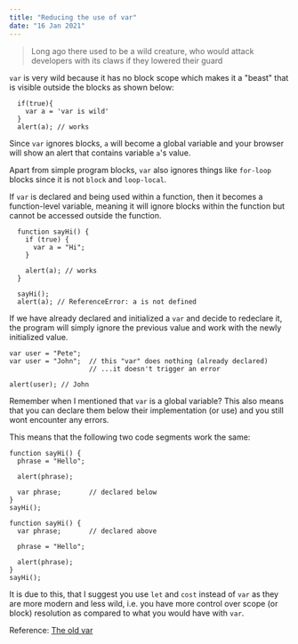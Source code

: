 ```yaml
---
title: "Reducing the use of var"
date: "16 Jan 2021"
---
```

> Long ago there used to be a wild creature, who would attack developers with its claws if they lowered their guard

`var` is very wild because it has no block scope which makes it a "beast" that is visible outside the blocks as shown below:
```
  if(true){
    var a = 'var is wild' 
  }
  alert(a); // works
```

Since `var` ignores blocks, `a` will become a global variable and your browser will show an alert that contains variable `a`'s value.

Apart from simple program blocks, `var` also ignores things like  `for-loop` blocks since it is not `block` and `loop-local`.

If `var` is declared and being used within a function, then it becomes a function-level variable, meaning it will ignore blocks within the function but cannot be accessed outside the function.

```
  function sayHi() {
    if (true) {
      var a = "Hi";
    }

    alert(a); // works
  }

  sayHi();
  alert(a); // ReferenceError: a is not defined
```

If we have already declared and initialized a `var` and decide to redeclare it, the program will simply ignore the previous value and work with the newly initialized value.

```
var user = "Pete";
var user = "John";  // this "var" does nothing (already declared)
                    // ...it doesn't trigger an error

alert(user); // John
```

Remember when I mentioned that `var` is a global variable? This also means that you can declare them below their implementation (or use) and you still wont encounter any errors. 

This means that the following two code segments work the same:

```
function sayHi() {
  phrase = "Hello";

  alert(phrase);

  var phrase;       // declared below
}
sayHi();
```

```
function sayHi() {
  var phrase;       // declared above

  phrase = "Hello";

  alert(phrase);
}
sayHi();
```

It is due to this, that I suggest you use `let` and `cost` instead of `var` as they are more modern and less wild, i.e. you have more control over scope (or block) resolution as compared to what you would have with `var`.   

Reference: [The old var](https://javascript.info/var)